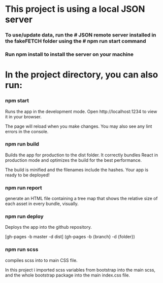 # This project is using a local JSON server

### **To use/update data, run the # JSON remote server installed in the fakeFETCH folder using the # npm run start command**

### Run npm install to install the server on your machine

# In the project directory, you can also run:

### npm start

Runs the app in the development mode. Open http://localhost:1234 to view it in your browser.

The page will reload when you make changes. You may also see any lint errors in the console.

### npm run build

Builds the app for production to the dist folder. It correctly bundles React in production mode and optimizes the build for the best performance.

The build is minified and the filenames include the hashes. Your app is ready to be deployed!

### npm run report

generate an HTML file containing a tree map that shows the relative size of each asset in every bundle, visually.

### npm run deploy

Deploys the app into the github repository.

[gh-pages -b master -d dist] (gh-pages -b {branch} -d {folder})

### npm run scss

compiles scss into to main CSS file.

In this project i imported scss variables from bootstrap into the main scss, and the whole bootstrap package into the main index.css file.
